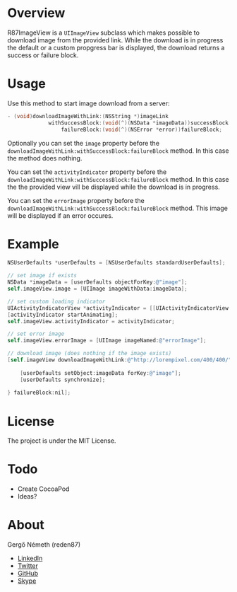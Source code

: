 # Overview

R87ImageView is a `UIImageView` subclass which makes possible to download image from the provided link. While the download is in progress the default or a custom propgress bar is displayed, the download returns a success or failure block.

# Usage

Use this method to start image download from a server:

```objective-c
- (void)downloadImageWithLink:(NSString *)imageLink
			 withSuccessBlock:(void(^)(NSData *imageData))successBlock
				 failureBlock:(void(^)(NSError *error))failureBlock;
```

Optionally you can set the `image` property before the `downloadImageWithLink:withSuccessBlock:failureBlock` method. In this case the method does nothing.

You can set the `activityIndicator` property before the `downloadImageWithLink:withSuccessBlock:failureBlock` method. In this case the the provided view vill be displayed while the download is in progress.

You can set the `errorImage` property before the `downloadImageWithLink:withSuccessBlock:failureBlock` method. This image will be displayed if an error occures.

# Example

```objective-c
NSUserDefaults *userDefaults = [NSUserDefaults standardUserDefaults];

// set image if exists
NSData *imageData = [userDefaults objectForKey:@"image"];
self.imageView.image = [UIImage imageWithData:imageData];

// set custom loading indicator
UIActivityIndicatorView *activityIndicator = [[UIActivityIndicatorView alloc] initWithActivityIndicatorStyle:UIActivityIndicatorViewStyleGray];
[activityIndicator startAnimating];
self.imageView.activityIndicator = activityIndicator;

// set error image
self.imageView.errorImage = [UIImage imageNamed:@"errorImage"];

// download image (does nothing if the image exists)
[self.imageView downloadImageWithLink:@"http://lorempixel.com/400/400/" withSuccessBlock:^(NSData *imageData) {
	
	[userDefaults setObject:imageData forKey:@"image"];
	[userDefaults synchronize];
	
} failureBlock:nil];
```

# License

The project is under the MIT License.

# Todo

* Create CocoaPod
* Ideas?

# About

Gergő Németh (reden87)

* [LinkedIn](https://www.linkedin.com/in/reden87)
* [Twitter](https://twitter.com/reden87)
* [GitHub](https://github.com/reden87)
* [Skype](skype:reden87?chat)